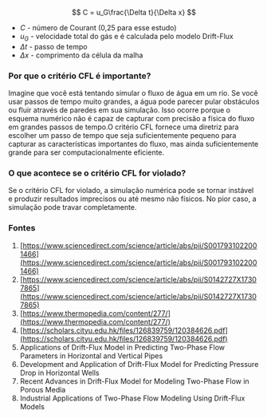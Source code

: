 $$ C = u_G\frac{\Delta t}{\Delta x} $$

- $C$ - número de Courant (0,25 para esse estudo)
- $u_G$ - velocidade total do gás e é calculada pelo modelo Drift-Flux
- $\Delta t$ - passo de tempo
- $\Delta x$ - comprimento da célula da malha

### Por que o critério CFL é importante?

Imagine que você está tentando simular o fluxo de água em um rio. Se você usar passos de tempo muito grandes, a água pode parecer pular obstáculos ou fluir através de paredes em sua simulação. Isso ocorre porque o esquema numérico não é capaz de capturar com precisão a física do fluxo em grandes passos de tempo.O critério CFL fornece uma diretriz para escolher um passo de tempo que seja suficientemente pequeno para capturar as características importantes do fluxo, mas ainda suficientemente grande para ser computacionalmente eficiente.

### O que acontece se o critério CFL for violado?

Se o critério CFL for violado, a simulação numérica pode se tornar instável e produzir resultados imprecisos ou até mesmo não físicos. No pior caso, a simulação pode travar completamente.

### Fontes

1. [https://www.sciencedirect.com/science/article/abs/pii/S0017931022001466](https://www.sciencedirect.com/science/article/abs/pii/S0017931022001466)
2. [https://www.sciencedirect.com/science/article/abs/pii/S0142727X17307865](https://www.sciencedirect.com/science/article/abs/pii/S0142727X17307865)
3. [https://www.thermopedia.com/content/277/](https://www.thermopedia.com/content/277/)
4. [https://scholars.cityu.edu.hk/files/126839759/120384626.pdf](https://scholars.cityu.edu.hk/files/126839759/120384626.pdf)
5. Applications of Drift-Flux Model in Predicting Two-Phase Flow Parameters in Horizontal and Vertical Pipes
6. Development and Application of Drift-Flux Model for Predicting Pressure Drop in Horizontal Wells
7. Recent Advances in Drift-Flux Model for Modeling Two-Phase Flow in Porous Media
8. Industrial Applications of Two-Phase Flow Modeling Using Drift-Flux Models